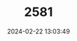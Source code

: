---
title: "2581"
category: "Enteromius motebensis"
draft: false
date: 2024-02-22 13:03:49
languages:
  Afrikaans: ["Marico-ghielmeintjie"]
  English: ["Marico Barb"]
---
